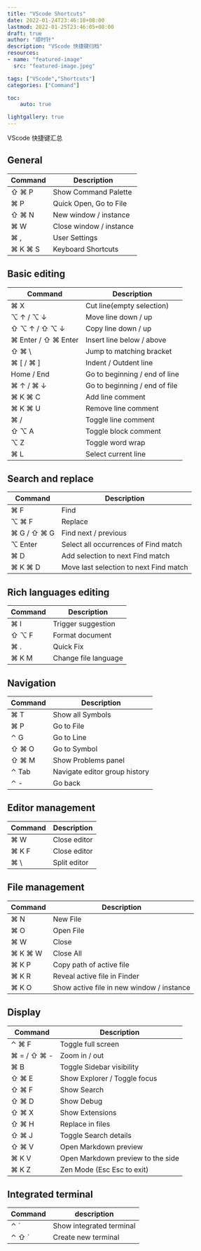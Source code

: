 ```yaml
---
title: "VScode Shortcuts"
date: 2022-01-24T23:46:18+08:00
lastmod: 2022-01-25T23:46:05+08:00
draft: true
author: "顺时针"
description: "VScode 快捷键归档"
resources:
- name: "featured-image"
  src: "featured-image.jpeg"

tags: ["VScode","Shortcuts"]
categories: ["Command"]

toc:
    auto: true

lightgallery: true
---
```


VScode 快捷键汇总

<!--more-->

## General

| Command | Description               |
| ------- | ------------------------- |
| ⇧ ⌘ P   | Show Command Palette      |
| ⌘ P     | Quick Open, Go to File    |
| ⇧ ⌘ N   | New window  /  instance   |
| ⌘ W     | Close window  /  instance |
| ⌘ ,     | User Settings             |
| ⌘ K ⌘ S | Keyboard Shortcuts        |

## Basic editing

| Command               | Description                   |
| --------------------- | ----------------------------- |
| ⌘ X                   | Cut line(empty selection)     |
| ⌥ ↑  /  ⌥ ↓           | Move line down / up           |
| ⇧ ⌥ ↑  /  ⇧ ⌥ ↓       | Copy line down / up           |
| ⌘ Enter  /  ⇧ ⌘ Enter | Insert line below / above     |
| ⇧ ⌘ \                 | Jump to matching bracket      |
| ⌘ [  /  ⌘ ]           | Indent / Outdent line         |
| Home  /  End          | Go to beginning / end of line |
| ⌘ ↑  /  ⌘ ↓           | Go to beginning / end of file |
| ⌘ K ⌘ C               | Add line comment              |
| ⌘ K ⌘ U               | Remove line comment           |
| ⌘ /                   | Toggle line comment           |
| ⇧ ⌥ A                 | Toggle block comment          |
| ⌥ Z                   | Toggle word wrap              |
| ⌘ L                   | Select current line           |

## Search and replace

| Command       | Description                            |
| ------------- | -------------------------------------- |
| ⌘ F           | Find                                   |
| ⌥ ⌘ F         | Replace                                |
| ⌘ G  /  ⇧ ⌘ G | Find next / previous                   |
| ⌥ Enter       | Select all occurrences of Find match   |
| ⌘ D           | Add selection to next Find match       |
| ⌘ K ⌘ D       | Move last selection to next Find match |

## Rich languages editing

| Command | Description          |
| ------- | -------------------- |
| ⌘ I     | Trigger suggestion   |
| ⇧ ⌥ F   | Format document      |
| ⌘ .     | Quick Fix            |
| ⌘ K M   | Change file language |

## Navigation

| Command | Description                   |
| ------- | ----------------------------- |
| ⌘ T     | Show all Symbols              |
| ⌘ P     | Go to File                    |
| ⌃ G     | Go to Line                    |
| ⇧ ⌘ O   | Go to Symbol                  |
| ⇧ ⌘ M   | Show Problems panel           |
| ⌃ Tab   | Navigate editor group history |
| ⌃ -     | Go back                       |

## Editor management

| Command | Description  |
| ------- | ------------ |
| ⌘ W     | Close editor |
| ⌘ K F   | Close editor |
| ⌘ \     | Split editor |

## File management

| Command | Description                               |
| ------- | ----------------------------------------- |
| ⌘ N     | New File                                  |
| ⌘ O     | Open File                                 |
| ⌘ W     | Close                                     |
| ⌘ K ⌘ W | Close All                                 |
| ⌘ K P   | Copy path of active file                  |
| ⌘ K R   | Reveal active file in Finder              |
| ⌘ K O   | Show active file in new window / instance |

## Display

| Command       | Description                       |
| ------------- | --------------------------------- |
| ⌃ ⌘ F         | Toggle full screen                |
| ⌘ =  /  ⇧ ⌘ - | Zoom in / out                     |
| ⌘ B           | Toggle Sidebar visibility         |
| ⇧ ⌘ E         | Show Explorer  /  Toggle focus    |
| ⇧ ⌘ F         | Show Search                       |
| ⇧ ⌘ D         | Show Debug                        |
| ⇧ ⌘ X         | Show Extensions                   |
| ⇧ ⌘ H         | Replace in files                  |
| ⇧ ⌘ J         | Toggle Search details             |
| ⇧ ⌘ V         | Open Markdown preview             |
| ⌘ K V         | Open Markdown preview to the side |
| ⌘ K Z         | Zen Mode (Esc Esc to exit)        |

## Integrated terminal

| Command | description              |
| ------- | ------------------------ |
| ⌃ `     | Show integrated terminal |
| ⌃ ⇧ `   | Create new terminal      |
